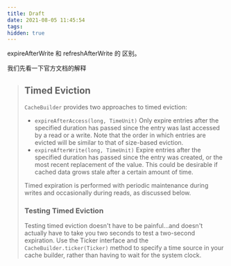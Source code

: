```yaml
---
title: Draft
date: 2021-08-05 11:45:54
tags:
hidden: true
---
```


expireAfterWrite 和 refreshAfterWrite 的 区别。

我们先看一下官方文档的解释

> ## Timed Eviction
> ```CacheBuilder``` provides two approaches to timed eviction:
> - ```expireAfterAccess(long, TimeUnit)``` Only expire entries after the specified duration has passed since the entry was last accessed by a read or a write. Note that the order in which entries are evicted will be similar to that of size-based eviction.
> - ```expireAfterWrite(long, TimeUnit)``` Expire entries after the specified duration has passed since the entry was created, or the most recent replacement of the value. This could be desirable if cached data grows stale after a certain amount of time.
>
> Timed expiration is performed with periodic maintenance during writes and occasionally during reads, as discussed below.
>
> ### Testing Timed Eviction
> Testing timed eviction doesn't have to be painful...and doesn't actually have to take you two seconds to test a two-second expiration. Use the Ticker interface and the ```CacheBuilder.ticker(Ticker)``` method to specify a time source in your cache builder, rather than having to wait for the system clock.


